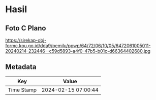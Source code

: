# Hasil

## Foto C Plano

https://sirekap-obj-formc.kpu.go.id/dda9/pemilu/ppwp/64/72/06/10/05/6472061005011-20240214-232446--c59d5893-a4f0-47b5-b01c-d66364402680.jpg


## Metadata

| Key        | Value               |
| ---------- | ------------------- |
| Time Stamp | 2024-02-15 07:00:44 |



